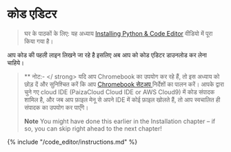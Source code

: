 # कोड एडिटर

> घर के पाठकों के लिए: यह अध्याय [ Installing Python & Code Editor](https://www.youtube.com/watch?v=pVTaqzKZCdA&t=4m43s) वीडियो में पूरा किया गया है।

आप कोड की पहली लाइन लिखने जा रहे है इसलिए अब आप को कोड एडिटर डाउनलोड कर लेना चाहिये।

> ** नोट:- </ strong> यदि आप Chromebook का उपयोग कर रहे हैं, तो इस अध्याय को छोड़ दें और सुनिश्चित करें कि आप [ Chromebook सेटअप ](../chromebook_setup/README.md) निर्देशों का पालन करें। आपके द्वारा चुने गए cloud IDE (PaizaCloud Cloud IDE or AWS Cloud9) में कोड संपादक शामिल है, और जब आप फ़ाइल मेनू से अपने IDE में कोई फ़ाइल खोलते हैं, तो आप स्वचालित ही संपादक का उपयोग कर पाएँगे।</p> 
> 
> **Note** You might have done this earlier in the Installation chapter – if so, you can skip right ahead to the next chapter!</blockquote> 
> 
> {% include "/code_editor/instructions.md" %}